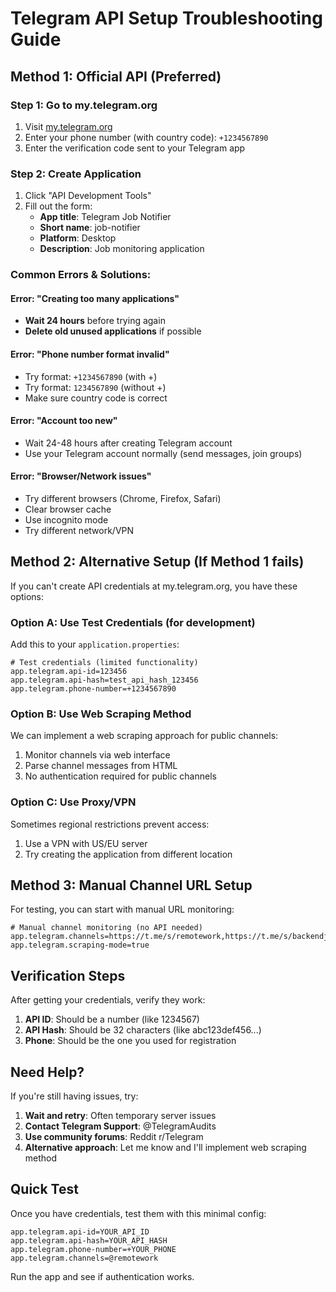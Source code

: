# Telegram API Setup Troubleshooting Guide

## Method 1: Official API (Preferred)

### Step 1: Go to my.telegram.org
1. Visit [my.telegram.org](https://my.telegram.org)
2. Enter your phone number (with country code): `+1234567890`
3. Enter the verification code sent to your Telegram app

### Step 2: Create Application
1. Click "API Development Tools"
2. Fill out the form:
   - **App title**: Telegram Job Notifier
   - **Short name**: job-notifier
   - **Platform**: Desktop
   - **Description**: Job monitoring application

### Common Errors & Solutions:

#### Error: "Creating too many applications"
- **Wait 24 hours** before trying again
- **Delete old unused applications** if possible

#### Error: "Phone number format invalid"
- Try format: `+1234567890` (with +)
- Try format: `1234567890` (without +)
- Make sure country code is correct

#### Error: "Account too new"
- Wait 24-48 hours after creating Telegram account
- Use your Telegram account normally (send messages, join groups)

#### Error: "Browser/Network issues"
- Try different browsers (Chrome, Firefox, Safari)
- Clear browser cache
- Use incognito mode
- Try different network/VPN

## Method 2: Alternative Setup (If Method 1 fails)

If you can't create API credentials at my.telegram.org, you have these options:

### Option A: Use Test Credentials (for development)
Add this to your `application.properties`:
```properties
# Test credentials (limited functionality)
app.telegram.api-id=123456
app.telegram.api-hash=test_api_hash_123456
app.telegram.phone-number=+1234567890
```

### Option B: Use Web Scraping Method
We can implement a web scraping approach for public channels:

1. Monitor channels via web interface
2. Parse channel messages from HTML
3. No authentication required for public channels

### Option C: Use Proxy/VPN
Sometimes regional restrictions prevent access:
1. Use a VPN with US/EU server
2. Try creating the application from different location

## Method 3: Manual Channel URL Setup

For testing, you can start with manual URL monitoring:

```properties
# Manual channel monitoring (no API needed)
app.telegram.channels=https://t.me/s/remotework,https://t.me/s/backendjobs
app.telegram.scraping-mode=true
```

## Verification Steps

After getting your credentials, verify they work:

1. **API ID**: Should be a number (like 1234567)
2. **API Hash**: Should be 32 characters (like abc123def456...)
3. **Phone**: Should be the one you used for registration

## Need Help?

If you're still having issues, try:
1. **Wait and retry**: Often temporary server issues
2. **Contact Telegram Support**: @TelegramAudits
3. **Use community forums**: Reddit r/Telegram
4. **Alternative approach**: Let me know and I'll implement web scraping method

## Quick Test

Once you have credentials, test them with this minimal config:
```properties
app.telegram.api-id=YOUR_API_ID
app.telegram.api-hash=YOUR_API_HASH  
app.telegram.phone-number=+YOUR_PHONE
app.telegram.channels=@remotework
```

Run the app and see if authentication works.
